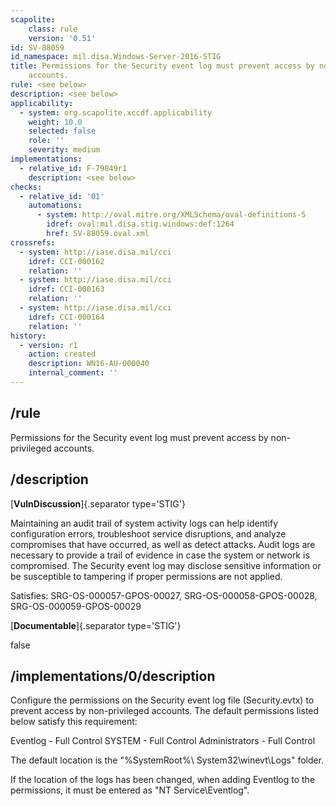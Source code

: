 ```yaml
---
scapolite:
    class: rule
    version: '0.51'
id: SV-88059
id_namespace: mil.disa.Windows-Server-2016-STIG
title: Permissions for the Security event log must prevent access by non-privileged
    accounts.
rule: <see below>
description: <see below>
applicability:
  - system: org.scapolite.xccdf.applicability
    weight: 10.0
    selected: false
    role: ''
    severity: medium
implementations:
  - relative_id: F-79849r1
    description: <see below>
checks:
  - relative_id: '01'
    automations:
      - system: http://oval.mitre.org/XMLSchema/oval-definitions-5
        idref: oval:mil.disa.stig.windows:def:1264
        href: SV-88059.oval.xml
crossrefs:
  - system: http://iase.disa.mil/cci
    idref: CCI-000162
    relation: ''
  - system: http://iase.disa.mil/cci
    idref: CCI-000163
    relation: ''
  - system: http://iase.disa.mil/cci
    idref: CCI-000164
    relation: ''
history:
  - version: r1
    action: created
    description: WN16-AU-000040
    internal_comment: ''
---
```



## /rule

Permissions for the Security event log must prevent access by non-privileged accounts.

## /description

[**VulnDiscussion**]{.separator type='STIG'}

Maintaining an audit trail of system activity logs can help identify configuration errors, troubleshoot service disruptions, and analyze compromises that have occurred, as well as detect attacks. Audit logs are necessary to provide a trail of evidence in case the system or network is compromised. The Security event log may disclose sensitive information or be susceptible to tampering if proper permissions are not applied.

Satisfies: SRG-OS-000057-GPOS-00027, SRG-OS-000058-GPOS-00028, SRG-OS-000059-GPOS-00029

[**Documentable**]{.separator type='STIG'}

false

## /implementations/0/description

Configure the permissions on the Security event log file (Security.evtx) to prevent access by non-privileged accounts. The default permissions listed below satisfy this requirement:

Eventlog - Full Control
SYSTEM - Full Control
Administrators - Full Control

The default location is the "%SystemRoot%\ System32\winevt\Logs" folder.

If the location of the logs has been changed, when adding Eventlog to the permissions, it must be entered as "NT Service\Eventlog".
